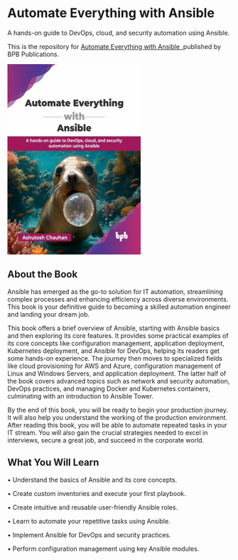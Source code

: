 # Automate Everything with Ansible

A hands-on guide to DevOps, cloud, and security automation using Ansible.

This is the repository for [Automate Everything with Ansible
](https://bpbonline.com/products/automate-everything-with-ansible-1?variant=44758596059336),published by BPB Publications.

<img src="9789365894509.jpg">

## About the Book
Ansible has emerged as the go-to solution for IT automation, streamlining complex processes and enhancing efficiency across diverse environments. This book is your definitive guide to becoming a skilled automation engineer and landing your dream job.

This book offers a brief overview of Ansible, starting with Ansible basics and then exploring its core features. It provides some practical examples of its core concepts like configuration management, application deployment, Kubernetes deployment, and Ansible for DevOps, helping its readers get some hands-on experience.  The journey then moves to specialized fields like cloud provisioning for AWS and Azure, configuration management of Linux and Windows Servers, and application deployment. The latter half of the book covers advanced topics such as network and security automation, DevOps practices, and managing Docker and Kubernetes containers, culminating with an introduction to Ansible Tower.

By the end of this book, you will be ready to begin your production journey. It will also help you understand the working of the production environment. After reading this book, you will be able to automate repeated tasks in your IT stream. You will also gain the crucial strategies needed to excel in interviews, secure a great job, and succeed in the corporate world.

## What You Will Learn
• Understand the basics of Ansible and its core concepts. 

• Create custom inventories and execute your first playbook.

• Create intuitive and reusable user-friendly Ansible roles.

• Learn to automate your repetitive tasks using Ansible. 

• Implement Ansible for DevOps and security practices.  

• Perform configuration management using key Ansible modules.
